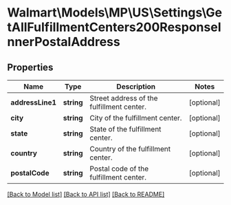 # Walmart\Models\MP\US\Settings\GetAllFulfillmentCenters200ResponseInnerPostalAddress

## Properties

Name | Type | Description | Notes
------------ | ------------- | ------------- | -------------
**addressLine1** | **string** | Street address of the fulfillment center. | [optional]
**city** | **string** | City of the fulfillment center. | [optional]
**state** | **string** | State of the fulfillment center. | [optional]
**country** | **string** | Country of the fulfillment center. | [optional]
**postalCode** | **string** | Postal code of the fulfillment center. | [optional]


[[Back to Model list]](./) [[Back to API list]](../../../../../README.md#supported-apis) [[Back to README]](../../../../../README.md)
